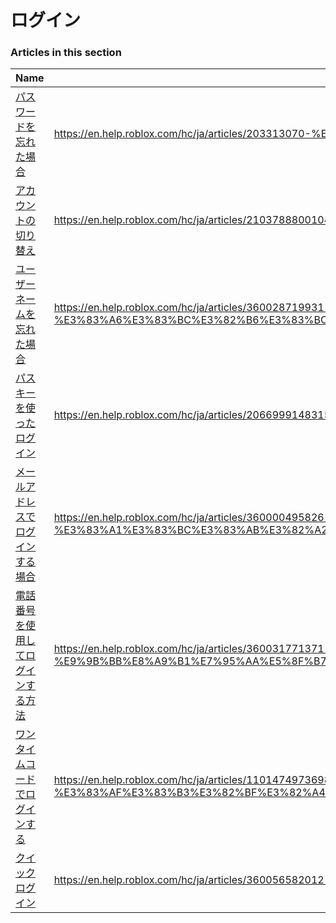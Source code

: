 # ログイン  
### Articles in this section
Name|URL
-|-
[パスワードを忘れた場合](./パスワードを忘れた場合.html) |https://en.help.roblox.com/hc/ja/articles/203313070-%E3%83%91%E3%82%B9%E3%83%AF%E3%83%BC%E3%83%89%E3%82%92%E5%BF%98%E3%82%8C%E3%81%9F%E5%A0%B4%E5%90%88
[アカウントの切り替え](./アカウントの切り替え.html) |https://en.help.roblox.com/hc/ja/articles/21037888001044-%E3%82%A2%E3%82%AB%E3%82%A6%E3%83%B3%E3%83%88%E3%81%AE%E5%88%87%E3%82%8A%E6%9B%BF%E3%81%88
[ユーザーネームを忘れた場合](./ユーザーネームを忘れた場合.html) |https://en.help.roblox.com/hc/ja/articles/360028719931-%E3%83%A6%E3%83%BC%E3%82%B6%E3%83%BC%E3%83%8D%E3%83%BC%E3%83%A0%E3%82%92%E5%BF%98%E3%82%8C%E3%81%9F%E5%A0%B4%E5%90%88
[パスキーを使ったログイン](./パスキーを使ったログイン.html) |https://en.help.roblox.com/hc/ja/articles/20669991483156-%E3%83%91%E3%82%B9%E3%82%AD%E3%83%BC%E3%82%92%E4%BD%BF%E3%81%A3%E3%81%9F%E3%83%AD%E3%82%B0%E3%82%A4%E3%83%B3
[メールアドレスでログインする場合](./メールアドレスでログインする場合.html) |https://en.help.roblox.com/hc/ja/articles/360000495826-%E3%83%A1%E3%83%BC%E3%83%AB%E3%82%A2%E3%83%89%E3%83%AC%E3%82%B9%E3%81%A7%E3%83%AD%E3%82%B0%E3%82%A4%E3%83%B3%E3%81%99%E3%82%8B%E5%A0%B4%E5%90%88
[電話番号を使用してログインする方法](./電話番号を使用してログインする方法.html) |https://en.help.roblox.com/hc/ja/articles/360031771371-%E9%9B%BB%E8%A9%B1%E7%95%AA%E5%8F%B7%E3%82%92%E4%BD%BF%E7%94%A8%E3%81%97%E3%81%A6%E3%83%AD%E3%82%B0%E3%82%A4%E3%83%B3%E3%81%99%E3%82%8B%E6%96%B9%E6%B3%95
[ワンタイムコードでログインする](./ワンタイムコードでログインする.html) |https://en.help.roblox.com/hc/ja/articles/11014749736980-%E3%83%AF%E3%83%B3%E3%82%BF%E3%82%A4%E3%83%A0%E3%82%B3%E3%83%BC%E3%83%89%E3%81%A7%E3%83%AD%E3%82%B0%E3%82%A4%E3%83%B3%E3%81%99%E3%82%8B
[クイックログイン](./クイックログイン.html) |https://en.help.roblox.com/hc/ja/articles/360056582012-%E3%82%AF%E3%82%A4%E3%83%83%E3%82%AF%E3%83%AD%E3%82%B0%E3%82%A4%E3%83%B3